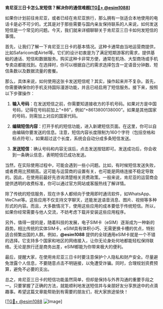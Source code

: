 **肯尼亚三日卡怎么发短信？解决你的通信难题[[TG💪+ @esim1088](https://t.me/s/esim1088)]**

如果你计划前往肯尼亚，或者已经在肯尼亚旅行，那么拥有一张适合本地使用的电话卡是必不可少的。尤其是对于那些需要与国内亲友保持联系的人来说，如何发送短信是一个常见的问题。今天，我们就来详细聊聊关于肯尼亚三日卡如何发短信的事情。

首先，让我们了解一下肯尼亚三日卡的基本情况。这种卡通常由当地运营商提供，比如Safaricom或Airtel等。它们的设计初衷是为了满足短期游客的需求，提供基础的通话、短信和数据服务。购买这种卡非常方便，通常在机场、大型商场或手机专卖店都能找到。在选择时，你可以根据自己的需求选择包含一定语音分钟数、短信条数以及数据流量的套餐。

那么，具体来说，如何使用这张卡发送短信呢？其实，操作起来并不复杂。首先，你需要确保你的手机支持国际漫游功能，并且已经启用了短信服务。接下来，按照以下步骤操作：

1. **输入号码**：在发送短信之前，你需要知道接收方的手机号码。如果对方是中国号码，记得在号码前加上“+86”，例如“+8613800138000”。如果是其他国家的号码，则需加上对应的国家代码。

2. **编辑短信内容**：打开手机的短信功能，进入新建短信页面。在这里，你可以自由编辑你要发送的信息。注意，短信内容长度限制为160个字符（包括空格和标点符号）。如果超过这个长度，系统会自动分成多条短信发送。

3. **发送短信**：确认号码和内容无误后，点击发送按钮即可。发送成功后，你会收到一条确认信息，表明短信已成功发送。

当然，在实际使用过程中，可能会遇到一些小问题。比如，有时候短信发送失败，或者费用比预期高。这可能与运营商的设置有关，也可能是网络连接不稳定导致的。因此，在使用前最好先咨询清楚相关资费政策。一般来说，肯尼亚的运营商会提供透明的收费标准，你可以通过官方网站或客服热线了解详情。

除了传统的短信服务，现在许多人都倾向于使用即时通讯软件，如WhatsApp、WeChat等。这些应用不仅支持文字聊天，还能发送语音消息、图片、视频等多种形式的内容。而且，大多数情况下，使用这些应用的成本要低于传统短信。所以，如果你经常需要与他人交流，不妨考虑下载并安装这些应用程序。

另外，值得一提的是，随着科技的发展，电子SIM卡（eSIM）逐渐成为一种新的趋势。相比传统的实体SIM卡，eSIM具有体积小巧、无需更换卡槽的优点，特别适合频繁出国的人群。例如，**@esim1088** 提供的全球通用eSIM卡就是一个不错的选择。它支持多个国家和地区的网络接入，让你无论身处何地都能轻松保持联络。无论是旅行还是商务出差，eSIM都能为你带来极大的便利。

最后，提醒大家，在使用肯尼亚三日卡时要注意保护个人隐私和财产安全。尽量避免泄露个人信息，不要随意点击不明链接，以免遭受诈骗。同时，合理规划资费预算，避免不必要的支出。

总之，肯尼亚三日卡的短信功能虽然简单，但却是保持与外界沟通的重要手段之一。只要掌握了正确的方法，就能顺利地发送短信并与亲朋好友分享旅途中的点滴趣事。希望这篇文章能帮助到有需要的朋友们，祝大家旅途愉快！

[[TG💪+ @esim1088](https://t.me/s/esim1088) ![Image](https://i.postimg.cc/4NQfJmqS/Snipaste-2025-05-13-00-14-12.png)]